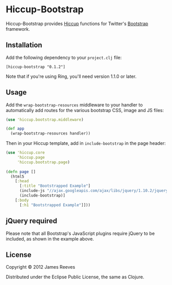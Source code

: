 # Hiccup-Bootstrap

Hiccup-Bootstrap provides [Hiccup][1] functions for Twitter's
[Bootstrap][2] framework.

[1]: https://github.com/weavejester/hiccup
[2]: http://twitter.github.com/bootstrap/index.html

## Installation

Add the following dependency to your `project.clj` file:

    [hiccup-bootstrap "0.1.2"]

Note that if you're using Ring, you'll need version 1.1.0 or later.

## Usage

Add the `wrap-bootstrap-resources` middleware to your handler to
automatically add routes for the various bootstrap CSS, image and JS
files:

```clojure
(use 'hiccup.bootstrap.middleware)

(def app
  (wrap-bootstrap-resources handler))
```

Then in your Hiccup template, add in `include-bootstrap` in the page
header:

```clojure
(use 'hiccup.core
     'hiccup.page
     'hiccup.bootstrap.page)
     
(defn page []
  (html5
    [:head
      [:title "Bootstrapped Example"]
      (include-js "//ajax.googleapis.com/ajax/libs/jquery/1.10.2/jquery.min.js")
      (include-bootstrap)]
    [:body
      [:h1 "Bootstrapped Example"]]))
```

## jQuery required

Please note that all Bootstrap's JavaScript plugins require jQuery to be included, as shown in the example above.

## License

Copyright © 2012 James Reeves

Distributed under the Eclipse Public License, the same as Clojure.
